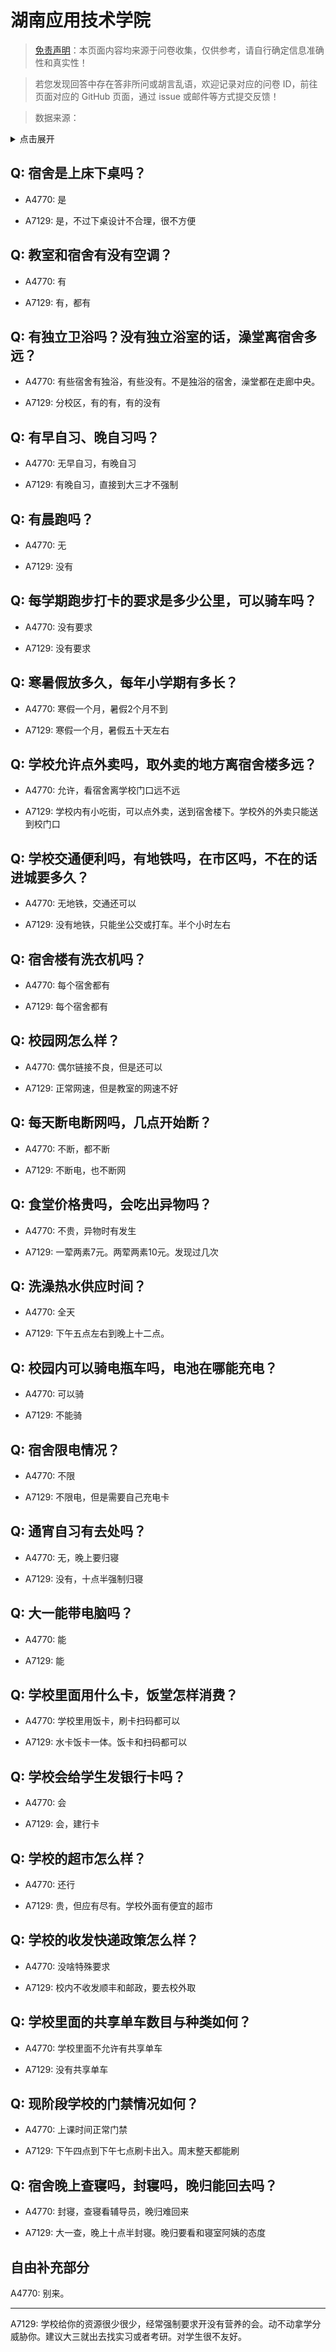 # 湖南应用技术学院

> [免责声明](https://colleges.chat/#_3)：本页面内容均来源于问卷收集，仅供参考，请自行确定信息准确性和真实性！

> 若您发现回答中存在答非所问或胡言乱语，欢迎记录对应的问卷 ID，前往页面对应的 GitHub 页面，通过 issue 或邮件等方式提交反馈！

> 数据来源：

<details><summary>点击展开</summary>
<ul>
<li>A4770: 1468348449@qq.com (2022 年 06 月)</li>
<li>A7129: 匿名 (2022 年 06 月)</li>
</ul>
</details>

## Q: 宿舍是上床下桌吗？

- A4770: 是

- A7129: 是，不过下桌设计不合理，很不方便

## Q: 教室和宿舍有没有空调？

- A4770: 有

- A7129: 有，都有

## Q: 有独立卫浴吗？没有独立浴室的话，澡堂离宿舍多远？

- A4770: 有些宿舍有独浴，有些没有。不是独浴的宿舍，澡堂都在走廊中央。

- A7129: 分校区，有的有，有的没有

## Q: 有早自习、晚自习吗？

- A4770: 无早自习，有晚自习

- A7129: 有晚自习，直接到大三才不强制

## Q: 有晨跑吗？

- A4770: 无

- A7129: 没有

## Q: 每学期跑步打卡的要求是多少公里，可以骑车吗？

- A4770: 没有要求

- A7129: 没有要求

## Q: 寒暑假放多久，每年小学期有多长？

- A4770: 寒假一个月，暑假2个月不到

- A7129: 寒假一个月，暑假五十天左右

## Q: 学校允许点外卖吗，取外卖的地方离宿舍楼多远？

- A4770: 允许，看宿舍离学校门口远不远

- A7129: 学校内有小吃街，可以点外卖，送到宿舍楼下。学校外的外卖只能送到校门口

## Q: 学校交通便利吗，有地铁吗，在市区吗，不在的话进城要多久？

- A4770: 无地铁，交通还可以

- A7129: 没有地铁，只能坐公交或打车。半个小时左右

## Q: 宿舍楼有洗衣机吗？

- A4770: 每个宿舍都有

- A7129: 每个宿舍都有

## Q: 校园网怎么样？

- A4770: 偶尔链接不良，但是还可以

- A7129: 正常网速，但是教室的网速不好

## Q: 每天断电断网吗，几点开始断？

- A4770: 不断，都不断

- A7129: 不断电，也不断网

## Q: 食堂价格贵吗，会吃出异物吗？

- A4770: 不贵，异物时有发生

- A7129: 一荤两素7元。两荤两素10元。发现过几次

## Q: 洗澡热水供应时间？

- A4770: 全天

- A7129: 下午五点左右到晚上十二点。

## Q: 校园内可以骑电瓶车吗，电池在哪能充电？

- A4770: 可以骑

- A7129: 不能骑

## Q: 宿舍限电情况？

- A4770: 不限

- A7129: 不限电，但是需要自己充电卡

## Q: 通宵自习有去处吗？

- A4770: 无，晚上要归寝

- A7129: 没有，十点半强制归寝

## Q: 大一能带电脑吗？

- A4770: 能

- A7129: 能

## Q: 学校里面用什么卡，饭堂怎样消费？

- A4770: 学校里用饭卡，刷卡扫码都可以

- A7129: 水卡饭卡一体。饭卡和扫码都可以

## Q: 学校会给学生发银行卡吗？

- A4770: 会

- A7129: 会，建行卡

## Q: 学校的超市怎么样？

- A4770: 还行

- A7129: 贵，但应有尽有。学校外面有便宜的超市

## Q: 学校的收发快递政策怎么样？

- A4770: 没啥特殊要求

- A7129: 校内不收发顺丰和邮政，要去校外取

## Q: 学校里面的共享单车数目与种类如何？

- A4770: 学校里面不允许有共享单车

- A7129: 没有共享单车

## Q: 现阶段学校的门禁情况如何？

- A4770: 上课时间正常门禁

- A7129: 下午四点到下午七点刷卡出入。周末整天都能刷

## Q: 宿舍晚上查寝吗，封寝吗，晚归能回去吗？

- A4770: 封寝，查寝看辅导员，晚归难回来

- A7129: 大一查，晚上十点半封寝。晚归要看和寝室阿姨的态度

## 自由补充部分

A4770: 别来。

***

A7129: 学校给你的资源很少很少，经常强制要求开没有营养的会。动不动拿学分威胁你。建议大三就出去找实习或者考研。对学生很不友好。